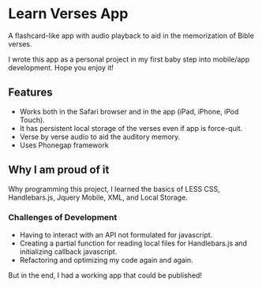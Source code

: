 # Learn Verses App #

A flashcard-like app with audio playback to aid in the memorization of Bible verses.

I wrote this app as a personal project in my first baby step into mobile/app development. Hope you enjoy it!

## Features ##
* Works both in the Safari browser and in the app (iPad, iPhone, iPod Touch).
* It has persistent local storage of the verses even if app is force-quit.
* Verse by verse audio to aid the auditory memory.
* Uses Phonegap framework

## Why I am proud of it ##
 Why programming this project, I learned the basics of LESS CSS, Handlebars.js, Jquery Mobile, XML, and Local Storage. 
 
 ### Challenges of Development ###
* Having to interact with an API not formulated for javascript.
* Creating a partial function for reading local files for Handlebars.js and initializing callback javascript.
* Refactoring and optimizing my code again and again.

But in the end, I had a working app that could be published!
